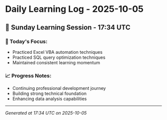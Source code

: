 # Daily Learning Log - 2025-10-05

## 📅 Sunday Learning Session - 17:34 UTC

### 🎯 Today's Focus:
- Practiced Excel VBA automation techniques
- Practiced SQL query optimization techniques
- Maintained consistent learning momentum

### 📈 Progress Notes:
- Continuing professional development journey
- Building strong technical foundation
- Enhancing data analysis capabilities

---
*Generated at 17:34 UTC on 2025-10-05*
